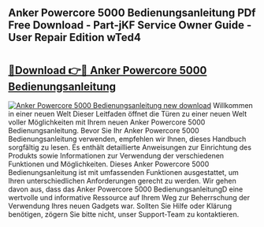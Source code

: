## Anker Powercore 5000 Bedienungsanleitung PDf Free Download - Part-jKF Service Owner Guide - User Repair Edition wTed4

# <h2><a href="http://df4o50.blite.top/?on=Anker+Powercore+5000+Bedienungsanleitung">🔗Download 👉🔴 Anker Powercore 5000 Bedienungsanleitung</a></h2>

[![Anker Powercore 5000 Bedienungsanleitung new download](https://i.imgur.com/lujVjoI.png)](http://df4o50.blite.top/?on=Anker+Powercore+5000+Bedienungsanleitung)
Willkommen in einer neuen Welt Dieser Leitfaden öffnet die Türen zu einer neuen Welt voller Möglichkeiten mit Ihrem neuen Anker Powercore 5000 Bedienungsanleitung. Bevor Sie Ihr Anker Powercore 5000 Bedienungsanleitung verwenden, empfehlen wir Ihnen, dieses Handbuch sorgfältig zu lesen. Es enthält detaillierte Anweisungen zur Einrichtung des Produkts sowie Informationen zur Verwendung der verschiedenen Funktionen und Möglichkeiten. Dieses Anker Powercore 5000 Bedienungsanleitung ist mit umfassenden Funktionen ausgestattet, um Ihren unterschiedlichen Anforderungen gerecht zu werden. Wir gehen davon aus, dass das Anker Powercore 5000 BedienungsanleitungD eine wertvolle und informative Ressource auf Ihrem Weg zur Beherrschung der Verwendung Ihres neuen Gadgets war. Sollten Sie Hilfe oder Klärung benötigen, zögern Sie bitte nicht, unser Support-Team zu kontaktieren.
